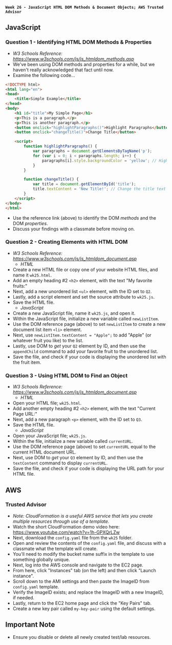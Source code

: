 **`Week 26 - JavaScript HTML DOM Methods & Document Objects; AWS Trusted Advisor`**

## JavaScript

### Question 1 - Identifying HTML DOM Methods & Properties
- *W3 Schools Reference: https://www.w3schools.com/js/js_htmldom_methods.asp*
- We've been using DOM methods and properties for a while, but we haven't really acknowledged that fact until now. 
- Examine the following code...
```html
<!DOCTYPE html>
<html lang="en">
<head>
    <title>Simple Example</title>
</head>
<body>
    <h1 id="title">My Simple Page</h1>
    <p>This is a paragraph.</p>
    <p>This is another paragraph.</p>
    <button onclick="highlightParagraphs()">Highlight Paragraphs</button>
    <button onclick="changeTitle()">Change Title</button>

    <script>
        function highlightParagraphs() {
            var paragraphs = document.getElementsByTagName('p');
            for (var i = 0; i < paragraphs.length; i++) {
                paragraphs[i].style.backgroundColor = 'yellow'; // Highlight each paragraph
            }
        }

        function changeTitle() {
            var title = document.getElementById('title');
            title.textContent = 'New Title!'; // Change the title text
        }
    </script>
</body>
</html>
```
- Use the reference link (above) to identify the DOM *methods* and the DOM *properties*.
- Discuss your findings with a classmate before moving on.

### Question 2 - Creating Elements with HTML DOM
- *W3 Schools Reference: https://www.w3schools.com/js/js_htmldom_document.asp*
  - *HTML*
- Create a new HTML file or copy one of your website HTML files, and name it `wk25.html`.
- Add an empty heading #2 `<h2>` element, with the text "My favorite fruits:"
- Next, add a new unordered list `<ul>` element, with the ID set to `Q2`.
- Lastly, add a script element and set the source attribute to `wk25.js`.
- Save the HTML file.
  - *JavaScript*
- Create a new JavaScript file, name it `wk25.js`, and open it.
- Within the JavaScript file, initialize a new variable called `newListItem`.
- Use the DOM reference page (above) to set `newListItem` to create a new document list item `<li>` element.
- Next, use `newListItem.textContent = "Apple";` to add "Apple" (or whatever fruit you like) to the list.
- Lastly, use DOM to *get* your `Q2` element by ID, and then use the `appendChild` command to add your favorite fruit to the unordered list.
- Save the file, and check if your code is displaying the unordered list with the fruit item.

### Question 3 - Using HTML DOM to Find an Object
- *W3 Schools Reference: https://www.w3schools.com/js/js_htmldom_document.asp*
  - *HTML*
- Open your HTML file; `wk25.html`.
- Add another empty heading #2 `<h2>` element, with the text "Current Page URL:"
- Next, add a new paragraph `<p>` element, with the ID set to `Q3`.
- Save the HTML file.
  - *JavaScript*
- Open your JavaScript file; `wk25.js`.
- Within the file, initialize a new variable called `currentURL`.
- Use the DOM reference page (above) to set `currentURL` equal to the current HTML document URL.
- Next, use DOM to *get* your `Q3` element by ID, and then use the `textContent` command to display `currentURL`.
- Save the file, and check if your code is displaying the URL path for your HTML file.

## AWS

### Trusted Advisor
- *Note: CloudFormation is a useful AWS service that lets you create multiple resources through use of a template.*
- Watch the short CloudFormation demo video here: https://www.youtube.com/watch?v=1h-GPXQrLZw
- Next, download the `config.yaml` file from the `wk25` folder.
- Open and review the contents of the `config.yaml` file, and discuss with a classmate what the template will create.
- You'll need to modify the bucket name suffix in the template to use something globally unique.
- Next, log into the AWS console and navigate to the EC2 page.
- From here, click "Instances" tab (on the left) and then click "Launch instance".
- Scroll down to the AMI settings and then paste the ImageID from `config.yaml` template.
- Verify the ImageID exists; and replace the ImageID with a new ImageID, if needed.
- Lastly, return to the EC2 home page and click the "Key Pairs" tab.
- Create a new key pair called `my-key-pair` using the default settings.


## Important Note
- Ensure you disable or delete all newly created test/lab resources.
